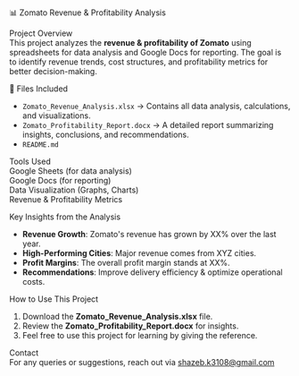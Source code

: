 📊 Zomato Revenue & Profitability Analysis  

Project Overview  
This project analyzes the **revenue & profitability of Zomato** using spreadsheets for data analysis and Google Docs for reporting. The goal is to identify revenue trends, cost structures, and profitability metrics for better decision-making.  

📂 Files Included  
- `Zomato_Revenue_Analysis.xlsx` → Contains all data analysis, calculations, and visualizations.
- `Zomato_Profitability_Report.docx` → A detailed report summarizing insights, conclusions, and recommendations.
- `README.md`  

Tools Used  
Google Sheets (for data analysis)  
Google Docs (for reporting)  
Data Visualization (Graphs, Charts)  
Revenue & Profitability Metrics

Key Insights from the Analysis  
- **Revenue Growth**: Zomato's revenue has grown by XX% over the last year.  
- **High-Performing Cities**: Major revenue comes from XYZ cities.  
- **Profit Margins**: The overall profit margin stands at XX%.  
- **Recommendations**: Improve delivery efficiency & optimize operational costs.  

How to Use This Project  
1. Download the **Zomato_Revenue_Analysis.xlsx** file.  
2. Review the **Zomato_Profitability_Report.docx** for insights.   
3. Feel free to use this project for learning by giving the reference.  

Contact  
For any queries or suggestions, reach out via shazeb.k3108@gmail.com
